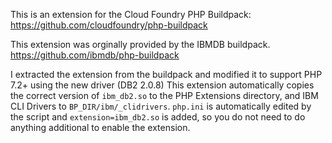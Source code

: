This is an extension for the Cloud Foundry PHP Buildpack:
https://github.com/cloudfoundry/php-buildpack

This extension was orginally provided by the IBMDB buildpack. 
https://github.com/ibmdb/php-buildpack

I extracted the extension from the buildpack and modified it to support PHP 7.2+ using the new driver (DB2 2.0.8)
This extension automatically copies the correct version of `ibm_db2.so` to the PHP Extensions directory, and IBM CLI Drivers to `BP_DIR/ibm/_clidrivers`. 
`php.ini` is automatically edited by the script and `extension=ibm_db2.so` is added, so you do not need to do anything additional to enable the extension.
